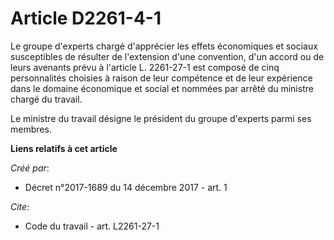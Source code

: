 # Article D2261-4-1

Le groupe d'experts chargé d'apprécier les effets économiques et sociaux susceptibles de résulter de l'extension d'une
convention, d'un accord ou de leurs avenants prévu à l'article L. 2261-27-1 est composé de cinq personnalités choisies à
raison de leur compétence et de leur expérience dans le domaine économique et social et nommées par arrêté du ministre chargé
du travail. 

Le ministre du travail désigne le président du groupe d'experts parmi ses membres.

**Liens relatifs à cet article**

_Créé par_:

  - Décret n°2017-1689 du 14 décembre 2017 - art. 1

_Cite_:

  - Code du travail - art. L2261-27-1
